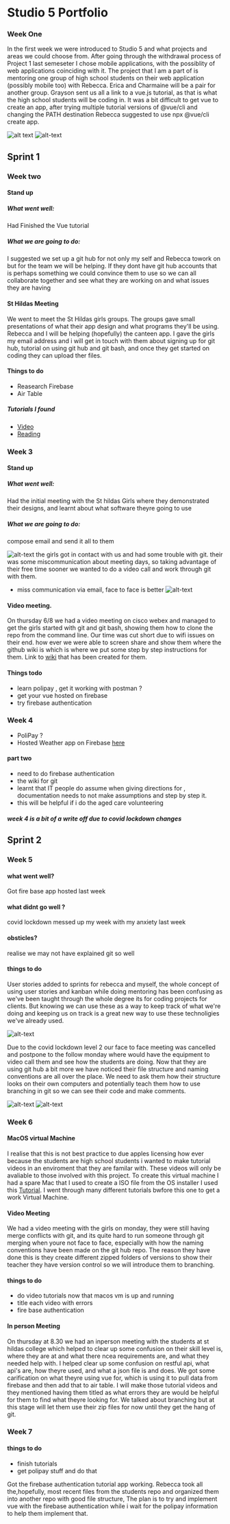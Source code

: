 # Studio 5 Portfolio

### Week One
In the first week we were introduced to Studio 5 and what projects and areas we could choose from. After going through the withdrawal process of Project 1 last semeseter I chose mobile applications, with the possiblity of web applications coinciding with it. 
The project that I am a part of is mentoring one group of high school students on their web application (possibly mobile too) with Rebecca. Erica and Charmaine will be a pair for another group.
Grayson sent us all a link to a vue.js tutorial, as that is what the high school students will be coding in. It was a bit difficult to get vue to create an app, after trying multiple tutorial versions of @vue/cli and changing the PATH destination Rebecca suggested to use npx @vue/cli create app.

![alt text](https://i.ibb.co/HF6pgRq/cold.png)
![alt-text](https://i.ibb.co/b1ywm9n/hot.png)
## Sprint 1
### Week two
#### Stand up 
##### What went well:
Had Finished the Vue tutorial
##### What we are going to do:
I suggested we set up a git hub for not only my self and Rebecca towork on but for the team we will be helping. If they dont have git hub accounts that is perhaps something we could convince them to use so we can all collaborate together and see what they are working on and what issues they are having 

#### St Hildas Meeting
We went to meet the St Hildas girls groups. The groups gave small presentations of what their app design and what programs they'll be using. Rebecca and I will be helping (hopefully) the canteen app. I gave the girls my email address and i will get in touch with them about signing up for git hub, tutorial on using git hub and git bash, and once they get started on coding they can upload ther files. 

#### Things to do 
- Reasearch Firebase
- Air Table
##### Tutorials I found 
- [Video](https://www.youtube.com/watch?v=SWYqp7iY_Tc)
- [Reading](https://product.hubspot.com/blog/git-and-github-tutorial-for-beginners)
### Week 3
#### Stand up 
##### What went well:
Had the initial meeting with the St hildas Girls where they demonstrated their designs, and learnt about what software theyre going to use
##### What we are going to do:
compose email and send it all to them 

 ![alt-text](https://i.ibb.co/SfKgPRn/Capture.png)
 the girls got in contact with us and had some trouble with git. their was some miscommunication about meeting days, so taking advantage of their free time sooner we wanted to do a video call and work through git with them. 
 - miss communication via email, face to face is better 
![alt-text](https://i.ibb.co/yyZ8d1b/portfolio-image-2.png)
#### Video meeting.
On thursday 6/8 we had a video meeting on cisco webex and managed to get the girls started with git and git bash, showing them how to clone the repo from the command line. Our time was cut short due to wifi issues on their end. how ever we were able to screen share and show them where the github wiki is which is where we put some step by step instructions for them. 
Link to [wiki](https://github.com/kcharters89/Studio5-CanteenApp/wiki) that has been created for them. 
#### Things todo
- learn polipay , get it working with postman ? 
- get your vue hosted on firebase
- try firebase authentication

### Week 4
- PoliPay ?
- Hosted Weather app on Firebase [here](https://hostweatherapp.web.app/)
#### part two
- need to do firebase authentication
- the wiki for git 
- learnt that IT people do assume when giving directions for , documentation needs to not make assumptions and step by step it. 
- this will be helpful if i do the aged care volunteering 
##### week 4 is a bit of a write off due to covid lockdown changes

## Sprint 2
### Week 5
#### what went well? 
Got fire base app hosted last week
#### what didnt go well ?
covid lockdown messed up my week with my anxiety last week 
#### obsticles?
realise we may not have explained git so well

#### things to do
User stories added to sprints for rebecca and myself, the whole concept of using user stories and kanban while doing mentoring has been confusing as we've been taught through the whole degree its for coding projects for clients. But knowing we can use these as a way to keep track of what we're doing and keeping us on track is a great new way to use these technoligies we've already used.

![alt-text](https://i.ibb.co/Mh4fH8B/user-stories-on-kanban.png)

Due to the covid lockdown level 2 our face to face meeting was cancelled and postpone to the follow monday where would have the equipment to video call them and see how the students are doing. Now that they are using git hub a bit more we have noticed their file structure and naming conventions are all over the place. We need to ask them how their structure looks on their own computers and potentially teach them how to use branching in git so we can see their code and make comments. 

 ![alt-text](https://i.ibb.co/wMHS9L4/file-structure.png)
 ![alt-text](https://i.ibb.co/T4Hnx8q/version-control.png)
### Week 6
#### MacOS virtual Machine
I realise that this is not best practice to due apples licensing how ever because the students are high school students i wanted to make tutorial videos in an enviroment that they are familar with.
These videos will only be avaliable to those involved with this project. 
To create this virtual machine I had a spare Mac that I used to create a ISO file from the OS installer 
I used this [Tutorial](https://www.soupbowl.io/2020/04/macos-in-virtualbox/).
I went through many different tutorials bwfore this one to get a work Virtual Machine. 

#### Video Meeting 
We had a video meeting with the girls on monday, they were still having merge conflicts with git, and its quite hard to run someone through git merging when youre not face to face, especially with how the naming conventions have been made on the git hub repo. The reason they have done this is they create different zipped folders of versions to show their teacher they have version control so we will introduce them to branching.

#### things to do
- do video tutorials now that macos vm is up and running
 - title each video with errors
- fire base authentication 

#### In person Meeting
On thursday at 8.30 we had an inperson meeting with the students at st hildas college which helped to clear up some confusion on their skill level is, where they are at and what there ncea requirements are, and what they needed help with.
I helped clear up some confusion on restful api, what api's are, how theyre used, and what a json file is and does.
We got some carification on what theyre using vue for, which is using it to pull data from firebase and then add that to air table.
I will make those tutorial videos  and they mentioned having them titled as what errors they are would be helpful for them to find what theyre looking for. 
We talked about branching but at this stage will let them use their zip files for now until they get the hang of git. 

### Week 7
#### things to do
- finish tutorials 
- get polipay stuff and do that

Got the firebase authentication tutorial app working. Rebecca took all the,hopefully, most recent files from the students repo and organized them into another repo with good file structure, The plan is to try and implement vue with the firebase authentication while i wait for the polipay information to help them implement that. 
